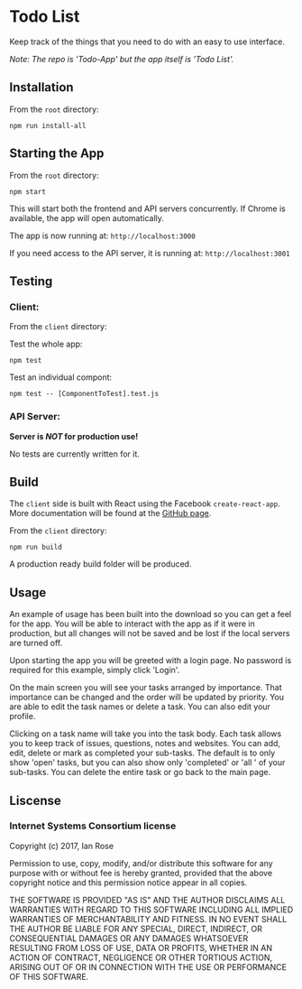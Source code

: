 # Todo List
Keep track of the things that you need to do with an easy to use interface.

*Note: The repo is 'Todo-App' but the app itself is 'Todo List'.*

## Installation
From the ```root``` directory:
```
npm run install-all
```

## Starting the App
From the ```root``` directory:
```
npm start
```
This will start both the frontend and API servers concurrently. If Chrome is available, the app will open automatically.

The app is now running at: ```http://localhost:3000```

If you need access to the API server, it is running at: ```http://localhost:3001```

## Testing
### Client:
From the ```client``` directory:

Test the whole app:
```
npm test  
```
Test an individual compont:
```
npm test -- [ComponentToTest].test.js
```

### API Server:
**Server is *NOT* for production use!**

No tests are currently written for it.

## Build
The ```client``` side is built with React using the Facebook ```create-react-app```. More documentation will be found at the [GitHub page](https://github.com/facebookincubator/create-react-app).

From the ```client``` directory:
```
npm run build
```
A production ready build folder will be produced.

## Usage
An example of usage has been built into the download so you can get a feel for the app. You will be able to interact with the app as if it were in production, but all changes will not be saved and be lost if the local servers are turned off.

Upon starting the app you will be greeted with a login page. No password is required for this example, simply click 'Login'.

On the main screen you will see your tasks arranged by importance. That importance can be changed and the order will be updated by priority. You are able to edit the task names or delete a task. You can also edit your profile.

Clicking on a task name will take you into the task body. Each task allows you to keep track of issues, questions, notes and websites. You can add, edit, delete or mark as completed your sub-tasks. The default is to only show 'open' tasks, but you can also show only  'completed' or 'all ' of your sub-tasks. You can delete the entire task or go back to the main page.

## Liscense
### Internet Systems Consortium license


Copyright (c) 2017, Ian Rose

Permission to use, copy, modify, and/or distribute this software for any purpose
with or without fee is hereby granted, provided that the above copyright notice
and this permission notice appear in all copies.

THE SOFTWARE IS PROVIDED "AS IS" AND THE AUTHOR DISCLAIMS ALL WARRANTIES WITH
REGARD TO THIS SOFTWARE INCLUDING ALL IMPLIED WARRANTIES OF MERCHANTABILITY AND
FITNESS. IN NO EVENT SHALL THE AUTHOR BE LIABLE FOR ANY SPECIAL, DIRECT,
INDIRECT, OR CONSEQUENTIAL DAMAGES OR ANY DAMAGES WHATSOEVER RESULTING FROM LOSS
OF USE, DATA OR PROFITS, WHETHER IN AN ACTION OF CONTRACT, NEGLIGENCE OR OTHER
TORTIOUS ACTION, ARISING OUT OF OR IN CONNECTION WITH THE USE OR PERFORMANCE OF
THIS SOFTWARE.
